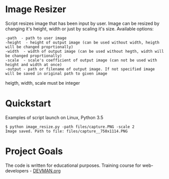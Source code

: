# Image Resizer

Script resizes image that has been input by user.
Image can be resized by changing it's height, width or just by scaling it's size.
Available options:
```
-path  - path to user image
-height  - height of output image (can be used without width, heigth will be changed proprtionally)
-width  - width of output image (can be used without hegth, width will be changed proprtionally)
-scale  - scale's coefficient of output image (can not be used with height and width at once)
-output - path or filename of output image. If not specified image will be saved in original path to given image
```

heigth, width, scale must be integer

# Quickstart
Examples of script launch on Linux, Python 3.5

```
$ python image_resize.py -path files/capture.PNG -scale 2
Image saved. Path to file: files/capture__750x1114.PNG
```

# Project Goals

The code is written for educational purposes. Training course for web-developers - [DEVMAN.org](https://devman.org)
